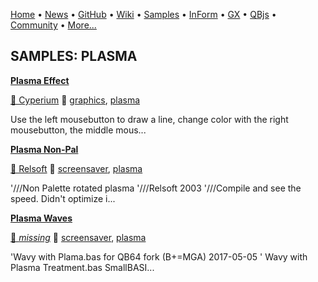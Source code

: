 [Home](https://qb64.com) • [News](../news.md) • [GitHub](https://github.com/QB64Official/qb64) • [Wiki](https://github.com/QB64Official/qb64/wiki) • [Samples](../samples.md) • [InForm](../inform.md) • [GX](../gx.md) • [QBjs](../qbjs.md) • [Community](../community.md) • [More...](../more.md)

## SAMPLES: PLASMA

**[Plasma Effect](plasma-effect/index.md)**

[🐝 Cyperium](cyperium.md) 🔗 [graphics](graphics.md), [plasma](plasma.md)

Use the left mousebutton to draw a line, change color with the right mousebutton, the middle mous...

**[Plasma Non-Pal](plasma-non-pal/index.md)**

[🐝 Relsoft](relsoft.md) 🔗 [screensaver](screensaver.md), [plasma](plasma.md)

'///Non Palette rotated plasma '///Relsoft 2003 '///Compile and see the speed.  Didn't optimize i...

**[Plasma Waves](plasma-waves/index.md)**

[🐝 *missing*](author-missing.md) 🔗 [screensaver](screensaver.md), [plasma](plasma.md)

'Wavy with Plama.bas for QB64 fork (B+=MGA) 2017-05-05 ' Wavy with Plasma Treatment.bas SmallBASI...
